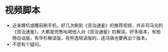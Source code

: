# 视频脚本
- 近来蹲坑或睡前刷手机，好几次刷到《资治通鉴》的推荐视频，并非司马光的《资治通鉴》，大都是兜售吆喝他人对《资治通鉴》的解读。好多版本，有柏杨白话版，有华杉解读版，有熊逸陪读版的，连冯唐也要再出个版本。
- 不禁有个疑问，